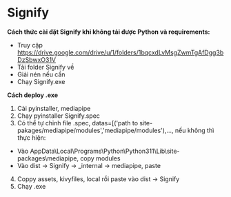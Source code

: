 # Signify
**Cách thức cài đặt Signify khi không tải được Python và requirements:**
- Truy cập https://drive.google.com/drive/u/1/folders/1bqcxdLvMsgZwmTgAfDgg3bDzSbwxO31V
- Tải folder Signify về
- Giải nén nếu cần
- Chạy Signify.exe

**Cách deploy .exe**
1. Cài pyinstaller, mediapipe
2. Chạy pyinstaller Signify.spec
3. Có thể tự chỉnh file .spec, datas=[('path to site-pakages/mediapipe/modules','mediapipe/modules'),..., nếu không thì thực hiện:
- Vào AppData\Local\Programs\Python\Python311\Lib\site-packages\mediapipe, copy modules
- Vào dist -> Signify -> _internal -> mediapipe, paste
4. Coppy assets, kivyfiles, local rồi paste vào dist -> Signify
5. Chạy .exe
